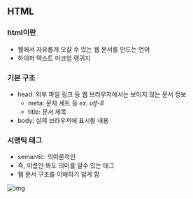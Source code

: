 ## HTML

### html이란

- 웹에서 자유롭게 오갈 수 있는 웹 문서를 만드는 언어
- 하이퍼 텍스트 마크업 랭귀지

### 기본 구조

- head: 외부 파일 링크 등 웹 브라우저에서는 보이지 않는 문서 정보
  - meta: 문자 세트 등 _ex. utf-8_
  - title: 문서 제목
- body: 실제 브라우저에 표시될 내용

### 시맨틱 태그

- semantic: 의미론적인
- 즉, 이름만 봐도 의미를 알수 있는 태그
- 웹 문서 구조를 이해하기 쉽게 함

![img](https://yozm.wishket.com/media/news/2495/2.png)
